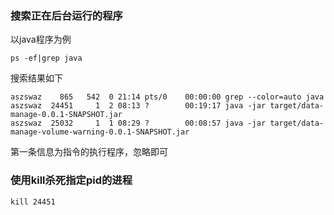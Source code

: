 ### 搜索正在后台运行的程序

以java程序为例

```shell
ps -ef|grep java
```

搜索结果如下

```shell
aszswaz    865   542  0 21:14 pts/0    00:00:00 grep --color=auto java
aszswaz  24451     1  2 08:13 ?        00:19:17 java -jar target/data-manage-0.0.1-SNAPSHOT.jar
aszswaz  25032     1  1 08:29 ?        00:08:57 java -jar target/data-manage-volume-warning-0.0.1-SNAPSHOT.jar
```

第一条信息为指令的执行程序，忽略即可

### 使用kill杀死指定pid的进程

```shell
kill 24451
```
